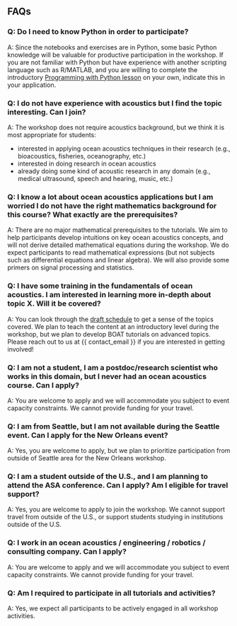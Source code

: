 ## FAQs

### Q: Do I need to know Python in order to participate?
A: Since the notebooks and exercises are in Python, some basic Python knowledge will be valuable for productive participation in the workshop. If you are not familiar with Python but have experience with another scripting language such as R/MATLAB, and you are willing to complete the introductory [Programming with Python lesson](https://swcarpentry.github.io/python-novice-inflammation/) on your own, indicate this in your application.

### Q: I do not have experience with acoustics but I find the topic interesting. Can I join?
A: The workshop does not require acoustics background, but we think it is most appropriate for students:
 - interested in applying ocean acoustics techniques in their research (e.g., bioacoustics, fisheries, oceanography, etc.)
 - interested in doing research in ocean acoustics
 - already doing some kind of acoustic research in any domain (e.g., medical ultrasound, speech and hearing, music, etc.)

### Q: I know a lot about ocean acoustics applications but I am worried I do not have the right mathematics background for this course? What exactly are the prerequisites?
A: There are no major mathematical prerequisites to the tutorials. We aim to help participants develop intuitions on key ocean acoustics concepts, and will not derive detailed mathematical equations during the workshop. We do expect participants to read mathematical expressions (but not subjects such as differential equations and linear algebra). We will also provide some primers on signal processing and statistics.

### Q: I have some training in the fundamentals of ocean acoustics. I am interested in learning more in-depth about topic X.  Will it be covered?
 A: You can look through the [draft schedule](https://boat-ocean-acoustics.github.io/boat-website/index.html?jump_to=schedule) to get a sense of the topics covered. We plan to teach the content at an introductory level during the workshop, but we plan to develop BOAT tutorials on advanced topics. Please reach out to us at {{ contact_email }} if you are interested in getting involved!

### Q: I am not a student, I am a postdoc/research scientist who works in this domain, but I never had an ocean acoustics course. Can I apply?
A: You are welcome to apply and we will accommodate you subject to event capacity constraints. We cannot provide funding for your travel.

### Q: I am from Seattle, but I am not available during the Seattle event. Can I apply for the New Orleans event?
A: Yes, you are welcome to apply, but we plan to prioritize participation from outside of Seattle area for the New Orleans workshop.

### Q: I am a student outside of the U.S., and I am planning to attend the ASA conference. Can I apply? Am I eligible for travel support?
A: Yes, you are welcome to apply to join the workshop. We cannot support travel from outside of the U.S., or support students studying in institutions outside of the U.S.

### Q: I work in an ocean acoustics / engineering / robotics / consulting company. Can I apply?
A: You are welcome to apply and we will accommodate you subject to event capacity constraints. We cannot provide funding for your travel.

### Q: Am I required to participate in all tutorials and activities?
A: Yes, we expect all participants to be actively engaged in all workshop activities.